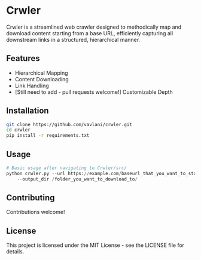 # Crwler

Crwler is a streamlined web crawler designed to methodically map and download content starting from a base URL, efficiently capturing all downstream links in a structured, hierarchical manner.

## Features

- Hierarchical Mapping
- Content Downloading
- Link Handling
- [Still need to add - pull requests welcome!] Customizable Depth

## Installation

```bash
git clone https://github.com/vavlani/crwler.git
cd crwler
pip install -r requirements.txt
```

## Usage

```python
# Basic usage after navigating to Crwler/src/
python crwler.py --url https://example.com/baseurl_that_you_want_to_start_from/ \
    --output_dir /folder_you_want_to_download_to/
```

## Contributing

Contributions welcome!

## License

This project is licensed under the MIT License - see the LICENSE file for details.
